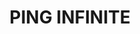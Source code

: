 ---
title: 'PING INFINITE Ecosystem'
translationKey: "products"
layout: "ecosystem"
img: 'img/ecosystem/a1.png'
desc_main: 'A multi-effect cream that visibly lifts, tightens, smooths, moisturizes, has a fine texture, uniform tone, and enhances gloss and elasticity, this anti-aging cream provides 7 key signs of aging, including fine lines and wrinkles, loss of elasticity, and uneven tone and texture. '
image: 'img/products/a1a.png'


product_1_title: 'gentle clarifying gel cleanser'
product_1_image: 'products/a3.png'
product_1_desc: "The concept of PING INFINITE Ecosystem is to form a comprehensiveecosystem for life, meaning that we not only focusing on basic livingnecessity but also focusing on improving our lifestyle. PING INFINITEecosystem combines varies elements such as Efficiency (improveliving efficiency), Financial Planning (worry-free lifestyle), SupportingSystem (Gathers people), Taste of Life (Improve living quality),Education (Improve knowledge in all aspects). In PING INFINITEecosystem, we will gather and form a strong union within each other,it is something that you could not imagine, and we promise that inPING INFINITE, we will definitely bring you an extraordinaryexperience and leading you towards a higher peak."
product_1_image2: 'img/ecosystem/a2.svg'
title: 'PING INFINITE'
tab:
  - name: 'E-Wallet'
    icon: 'ewallet'
    desc: 'PING INFINITE E-wallet is not going to be an ordinary blockchain wallet, PING INFINITE E-wallet is more liquid than the traditional wallet. Traditional blockchain wallet are such as imToken and Trust Wallet, these both wallets are well recognised but the use of it is just for storing cryptocurrencies. In PING INFINITE E-wallet, we not only focusing on the high-security, we also increase the liquidity of using it. PING INFINITE E-Wallet can be access widely in the market, no matter through online or offline, you can make payment or transaction using your cryptocurrencies through PING INFINITE E-wallet, not only convenient to use, you can even receive discounted price for certain stores. In addition, PING INFINITE E-wallet also provide highly secure financial management service, without affecting your cryptocurrencies in the wallet, you can still receive a certain percentage of interest whenever you store your cryptocurrencies in PING INFINITE E-wallet.'
  - name: 'Pay'
    icon: 'pay'
    desc: 'Using PING INFINITE E-wallet, we will implement a payment system to enhance the usage of PING INFINITE E-Wallet, this payment system named PING INFINITE Pay. PING INFINITE Pay is a payment gateway system just like WeChat Pay and AliPay, we combined it with BlockChain Technology to enhance the security, making all transaction more transparent and safer. Make payment easily no matter where you are, all you need is just a smart phone. The best part of PING INFINITE Pay is that, you can make payment not just only using cryptocurrencies but also can make payment using FIAT currency. The settlement of payment is such as: FIAT-to-FIAT ; FIAT-to-Cryptocurrency ; Cryptocurrency -to-FIAT ; Cryptocurrency-to-FIAT. PING INFINITE Pay is a comprehensive payment system which provides platform for both FIAT market and Cryptocurrency market, making your payment more convenient and safer.'
  - name: 'Exchange Platform'
    icon: 'exchange'
    desc: 'PING INFINITE will be launching a cryptocurrency exchanger platform which involve of cross-chain transaction technology, C2C Market and even a platform to buy cryptocurrencies with FIAT Currency. This comprehensive platform named, PING INFINITE Exchanger. Allows all PING INFINITE Fans to buy or sell cryptocurrencies easily through PING INFINITE Exchanger. No matter where you are, PING INFINITE Exchanger is always your first choice of cryptocurrency exchanger.'
  - name: 'Education'
    icon: 'education'
    desc: 'As the saying goes, “Education is always the key of a company development”. A well develop company must foresee future opportunities, master the core of each field, then educate and train their members to be knowledgeable. In PING INFINITE Education, we will gather well-known trainers from all around the world and customize a series of PING INFINITE Education systems to improve the knowledge of all members. Besides, while gathering people through PING INFINITE Program, we able to gather elite talents from all walks of life, everyone here is a mentor for each and another, we share our knowledge together and  benefits all the PING INFINITE Prestige Members.'
  - name: 'Finance'
    icon: 'finance'
    desc: 'PING INFINITE Finance used blockchain technology combined with traditional finance services such as Forex, futures, stocks, securities and cryptocurrencies. By combining blockchain technology, PING INFINITE Finance are able to provide a safer, faster and transparency financial platform to the clients. Besides those investment services that mentioned, we can also obtain knowledges and news from PING INFINITE Finance. PING INFINITE Finance will gather master from each financial sector and share their experiences through blogs or other methods in PING INFINITE Finance. PING INFINITE Finance not only provide financial knowledge to us but also makes our trading easier.'
  - name: 'Mall'
    icon: 'mall'
    desc: 'PING INFINITE Mall is developed exclusively for PING INFINITE members, helping members to take their businesses into a next level. With the help of PING INFINITE Program, PING INFINITE members can move their traditional business to online, doing online businesses is the current trend which able to helps businesses expand globally even faster.<br><br>  PING INFINITE Network + PING INFINITE Mall = Unlimited Business Opportunities'
  - name: 'Home'
    icon: 'home'
    desc: 'PING INFINITE Home is a major development of PING INFINITE in the future. No matter when is it, property development is always a best investment field. PING INFINITE will cooperate with companies from property industry and invest in potential property development and of cause includes government development sectors.'
  - name: 'World'
    icon: 'world'
    desc: 'PING INFINITE World is a movement APP, which helps to calculate and record your movements daily. It combines the blockchain technology and provides an APP to everyone and ensure to brings a healthy lifestyle to each and every one. PING INFINITE World not just step counting, but it also provides valued advice from specializes and even give track on nearby shop lots, enable us to access to any place conveniently. PING INFINITE World, use it no matter where you go.'
  - name: 'Life'
    icon: 'life'
    desc: 'PING INFINITE Life is a repayment system which includes payment of phone bills, electric bills and varies payment services. With PING INFINITE Life, we able to access any payment service easily and make our living easier.'
  - name: 'Entertainment'
    icon: 'entertainment'
    desc: 'PING INFINITE Entertainment will develop various kind of mini games which suitable for PING INFINITE Fans. Users can spend time playing with these games for their entertainment and at the same time they can create a recurrence income through playing games. Isn’t it best when we can make incomes while leisure? PING-Entertainment, brings you an extraordinary entertainment experience.'
  - name: 'Social Media'
    icon: 'social'
    desc: 'PING INFINITE Social Media will include of live chat rooms, allow users to share their moments of life and even create their own blog profile. PING INFINITE Social Media allows you to meet more friends from all walks of life.'
    





---